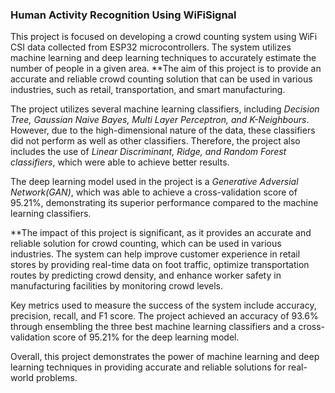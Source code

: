 ### Human Activity Recognition Using WiFiSignal

This project is focused on developing a crowd counting system using WiFi CSI data collected from ESP32 microcontrollers. The system utilizes machine learning and deep learning techniques to accurately estimate the number of people in a given area. 
**The aim of this project is to provide an accurate and reliable crowd counting solution that can be used in various industries, such as retail, transportation, and smart manufacturing.

The project utilizes several machine learning classifiers, including *Decision Tree, Gaussian Naive Bayes, Multi Layer Perceptron, and K-Neighbours*. However, due to the high-dimensional nature of the data, these classifiers did not perform as well as other classifiers. Therefore, the project also includes the use of *Linear Discriminant, Ridge, and Random Forest classifiers*, which were able to achieve better results.

The deep learning model used in the project is a *Generative Adversial Network(GAN)*, which was able to achieve a cross-validation score of 95.21%, demonstrating its superior performance compared to the machine learning classifiers.

**The impact of this project is significant, as it provides an accurate and reliable solution for crowd counting, which can be used in various industries. The system can help improve customer experience in retail stores by providing real-time data on foot traffic, optimize transportation routes by predicting crowd density, and enhance worker safety in manufacturing facilities by monitoring crowd levels.

Key metrics used to measure the success of the system include accuracy, precision, recall, and F1 score. The project achieved an accuracy of 93.6% through ensembling the three best machine learning classifiers and a cross-validation score of 95.21% for the deep learning model.

Overall, this project demonstrates the power of machine learning and deep learning techniques in providing accurate and reliable solutions for real-world problems.
